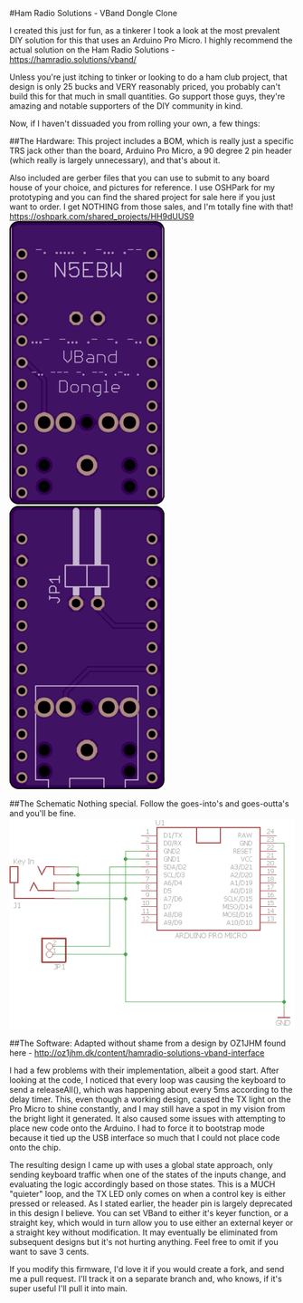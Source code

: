 #Ham Radio Solutions - VBand Dongle Clone

I created this just for fun, as a tinkerer I took a look at the most prevalent
DIY solution for this that uses an Arduino Pro Micro.  I highly recommend the
actual solution on the Ham Radio Solutions - https://hamradio.solutions/vband/

Unless you're just itching to tinker or looking to do a ham club project, that
design is only 25 bucks and VERY reasonably priced, you probably can't build
this for that much in small quantities.  Go support those guys,
they're amazing and notable supporters of the DIY community in kind.

Now, if I haven't dissuaded you from rolling your own, a few things:

##The Hardware:
This project includes a BOM, which is really just a specific TRS jack other
than the board, Arduino Pro Micro, a 90 degree 2 pin header (which really is
largely unnecessary), and that's about it.

Also included are gerber files that you can use to submit to any board house of
your choice, and pictures for reference.  I use OSHPark for my prototyping and
you can find the shared project for sale here if you just want to order.  I get
NOTHING from those sales, and I'm totally fine with that!
https://oshpark.com/shared_projects/HH9dUUS9
![Board Rendering Top](board_outline_top.png)
![Board Rendering Top](board_outline_bottom.png)

##The Schematic
Nothing special.  Follow the goes-into's and goes-outta's and you'll be fine.
![Electrical Schematic](keyer_schematic.png)

##The Software:
Adapted without shame from a design by OZ1JHM found here -
http://oz1jhm.dk/content/hamradio-solutions-vband-interface

I had a few problems with their implementation, albeit a good start.  After
looking at the code, I noticed that every loop was causing the keyboard to send
a releaseAll(), which was happening about every 5ms according to the delay
timer.  This, even though a working design, caused the TX light on the Pro Micro
to shine constantly, and I may still have a spot in my vision from the bright
light it generated.  It also caused some issues with attempting to place new
code onto the Arduino.  I had to force it to bootstrap mode because it tied up
the USB interface so much that I could not place code onto the chip.

The resulting design I came up with uses a global state approach, only sending
keyboard traffic when one of the states of the inputs change, and evaluating the
logic accordingly based on those states.  This is a MUCH "quieter" loop, and the
TX LED only comes on when a control key is either pressed or released.  As I
stated earlier, the header pin is largely deprecated in this design I believe.
You can set VBand to either it's keyer function, or a straight key, which would
in turn allow you to use either an external keyer or a straight key without
modification.  It may eventually be eliminated from subsequent designs but it's
not hurting anything.  Feel free to omit if you want to save 3 cents.

If you modify this firmware, I'd love it if you would create a fork, and send me
a pull request.  I'll track it on a separate branch and, who knows, if it's
super useful I'll pull it into main.
